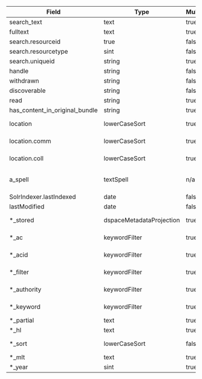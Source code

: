| Field | Type | Multi | New Type | Note |
| --- | --- | --- | --- | --- |
| search_text | text | true | text_general | |  
| fulltext | text | true | text_general | |  
| search.resourceid | true | false | pint | |
| search.resourcetype | sint | false | pint | |
| search.uniqueid | string | true | string | |
| handle | string | false | | |
| withdrawn | string | false | | |
| discoverable | string | false | | |
| read | string | true | string | |
| has_content_in_original_bundle | string | true | string | |
| location | lowerCaseSort | true | string | New type needed? |
| location.comm | lowerCaseSort | true | string | New type needed? |
| location.coll | lowerCaseSort | true | string | New type needed? |
| a_spell | textSpell | n/a | string | Note copyField directive, set multiValued=true |
| SolrIndexer.lastIndexed | date | false | pdate | |
| lastModified | date | false | pdate| |
| *_stored | dspaceMetadataProjection | true | string | New type needed? |
| *_ac | keywordFilter |  true | string | New type needed? |
| *_acid | keywordFilter |  true | string | New type needed? |
| *_filter| keywordFilter |  true | string | New type needed? |
| *_authority | keywordFilter |  true | string | New type needed? |
| *_keyword | keywordFilter |  true | string | New type needed? |
| *_partial | text |  true | text_general | |
| *_hl | text |  true | text_general  | |
| *_sort | lowerCaseSort | false | string | New type needed?  |
| *_mlt | text | true | text_general | |
| *_year | sint | true | pint | |
